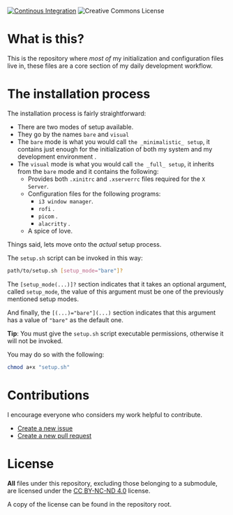  [![Continous Integration](https://github.com/wfrsk/dotfiles/actions/workflows/ci.yml/badge.svg)](https://github.com/wfrsk/dotfiles/actions/workflows/ci.yml) <img alt="Creative Commons License" style="border-width:0" src="https://i.creativecommons.org/l/by-nc-nd/4.0/80x15.png"/>

# What is this?

This is the repository where _most of_ my initialization and configuration files live in, these files are a core section of my daily development workflow.

# The installation process

The installation process is fairly straightforward:

- There are two modes of setup available.
- They go by the names `bare` and `visual`
- The `bare` mode is what you would call `the _minimalistic_ setup`, it contains just enough for the initialization of both my system and my development environment .
- The `visual` mode is what you would call `the _full_ setup`, it inherits from the `bare` mode and it contains the following:
    - Provides both `.xinitrc` and `.xserverrc` files required for the `X Server`.
    - Configuration files for the following programs:
        - `i3 window manager`.
        - `rofi` .
        - `picom` .
        - `alacritty` .
    - A spice of love.

Things said, lets move onto the _actual_ setup process.

The `setup.sh` script can be invoked in this way:

```sh
path/to/setup.sh [setup_mode="bare"]?
```
The ``[setup_mode(...)]?`` section indicates that it takes an optional argument, called `setup_mode`, the value of this argument must be one of the previously mentioned setup modes.

And finally, the ``[(...)="bare"](...)`` section indicates that this argument has a value of ``"bare"`` as the default one.

**Tip**: You must give the `setup.sh` script executable permissions, otherwise it will not be invoked.

You may do so with the following:
```sh
chmod a+x "setup.sh"
```
# Contributions

I encourage everyone who considers my work helpful to contribute.

- [Create a new issue](https://github.com/wfrsk/dotfiles/issues/new/choose)
- [Create a new pull request](https://github.com/wfrsk/dotfiles/compare)

# License

**All** files under this repository, excluding those belonging to a submodule, are licensed under the [CC BY-NC-ND 4.0](https://creativecommons.org/licenses/by-nc-nd/4.0/) license.

A copy of the license can be found in the repository root.

